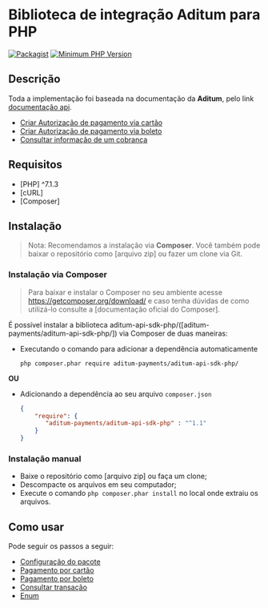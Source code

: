 Biblioteca de integração Aditum para PHP
===========================================

[![Packagist](https://img.shields.io/packagist/v/aditum-payments/aditum-api-sdk-php.svg?maxAge=2592000)](https://packagist.org/packages/aditum-payments/aditum-api-sdk-php)
[![Minimum PHP Version](https://img.shields.io/badge/php-%3E%3D%207.1.3-blue.svg?style=flat-square)](https://php.net/)

Descrição
---------
Toda a implementação foi baseada na documentação da **Aditum**, pelo link  [documentação api](https://sandbox.aditum.com.br/#primeiros-passos).

 - [Criar Autorização de pagamento via cartão](https://sandbox.aditum.com.br/#post-v2-charge-authorization)
 - [Criar Autorização de pagamento via boleto](https://sandbox.aditum.com.br/#post-v2-charge-boleto)
 - [Consultar informação de um cobrança](https://sandbox.aditum.com.br/#get-v2-charge-chargeid)

Requisitos
----------

 - [PHP] ^7.1.3
 - [cURL]
 - [Composer]

 Instalação
----------
> Nota: Recomendamos a instalação via **Composer**. Você também pode baixar o repositório como [arquivo zip] ou fazer um clone via Git.
 
 ### Instalação via Composer
> Para baixar e instalar o Composer no seu ambiente acesse https://getcomposer.org/download/ e caso tenha dúvidas de como utilizá-lo consulte a [documentação oficial do Composer].

É possível instalar a biblioteca aditum-api-sdk-php/([aditum-payments/aditum-api-sdk-php/]) via Composer de duas maneiras:

- Executando o comando para adicionar a dependência automaticamente
  ```
  php composer.phar require aditum-payments/aditum-api-sdk-php/
  ```
**OU**

- Adicionando a dependência ao seu arquivo ```composer.json```
  ```composer.json
  {
      "require": {
         "aditum-payments/aditum-api-sdk-php" : "^1.1"
      }
  }
  ```
 
### Instalação manual
 - Baixe o repositório como [arquivo zip] ou faça um clone;
 - Descompacte os arquivos em seu computador;
 - Execute o comando ```php composer.phar install``` no local onde extraiu os arquivos.
 
 
 Como usar
 ---------
Pode seguir os passos a seguir:
- [Configuração do pacote](https://github.com/aditum-payments/aditum-api-sdk-php/blob/main/document/CONFIG.md)
- [Pagamento por cartão](https://github.com/aditum-payments/aditum-api-sdk-php/blob/main/document/PAYCC.md)
- [Pagamento por boleto](https://github.com/aditum-payments/aditum-api-sdk-php/blob/main/document/PAYBOLETO.md)
- [Consultar transação](https://github.com/aditum-payments/aditum-api-sdk-php/blob/main/document/PAYSTATUS.md)
- [Enum](https://github.com/aditum-payments/aditum-api-sdk-php/blob/main/document/ENUM.md)



